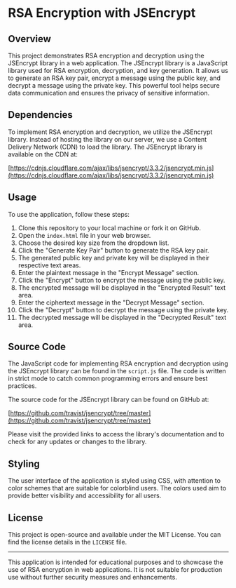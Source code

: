 # RSA Encryption with JSEncrypt

## Overview

This project demonstrates RSA encryption and decryption using the JSEncrypt library in a web application. The JSEncrypt library is a JavaScript library used for RSA encryption, decryption, and key generation. It allows us to generate an RSA key pair, encrypt a message using the public key, and decrypt a message using the private key. This powerful tool helps secure data communication and ensures the privacy of sensitive information.

## Dependencies

To implement RSA encryption and decryption, we utilize the JSEncrypt library. Instead of hosting the library on our server, we use a Content Delivery Network (CDN) to load the library. The JSEncrypt library is available on the CDN at:

[https://cdnjs.cloudflare.com/ajax/libs/jsencrypt/3.3.2/jsencrypt.min.js](https://cdnjs.cloudflare.com/ajax/libs/jsencrypt/3.3.2/jsencrypt.min.js)

## Usage

To use the application, follow these steps:

1. Clone this repository to your local machine or fork it on GitHub.
2. Open the `index.html` file in your web browser.
3. Choose the desired key size from the dropdown list.
4. Click the "Generate Key Pair" button to generate the RSA key pair.
5. The generated public key and private key will be displayed in their respective text areas.
6. Enter the plaintext message in the "Encrypt Message" section.
7. Click the "Encrypt" button to encrypt the message using the public key.
8. The encrypted message will be displayed in the "Encrypted Result" text area.
9. Enter the ciphertext message in the "Decrypt Message" section.
10. Click the "Decrypt" button to decrypt the message using the private key.
11. The decrypted message will be displayed in the "Decrypted Result" text area.

## Source Code

The JavaScript code for implementing RSA encryption and decryption using the JSEncrypt library can be found in the `script.js` file. The code is written in strict mode to catch common programming errors and ensure best practices.

The source code for the JSEncrypt library can be found on GitHub at:

[https://github.com/travist/jsencrypt/tree/master](https://github.com/travist/jsencrypt/tree/master)

Please visit the provided links to access the library's documentation and to check for any updates or changes to the library.

## Styling

The user interface of the application is styled using CSS, with attention to color schemes that are suitable for colorblind users. The colors used aim to provide better visibility and accessibility for all users.

## License

This project is open-source and available under the MIT License. You can find the license details in the `LICENSE` file.

---

This application is intended for educational purposes and to showcase the use of RSA encryption in web applications. It is not suitable for production use without further security measures and enhancements.
